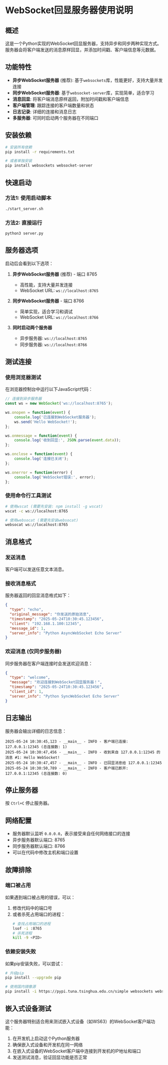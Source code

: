 # WebSocket回显服务器使用说明

## 概述

这是一个Python实现的WebSocket回显服务器，支持异步和同步两种实现方式。服务器会将客户端发送的消息原样回显，并添加时间戳、客户端信息等元数据。

## 功能特性

- **异步WebSocket服务器** (推荐): 基于`websockets`库，性能更好，支持大量并发连接
- **同步WebSocket服务器**: 基于`websocket-server`库，实现简单，适合学习
- **消息回显**: 将客户端消息原样返回，附加时间戳和客户端信息
- **客户端管理**: 跟踪连接的客户端数量和状态
- **日志记录**: 详细的连接和消息日志
- **多服务器**: 可同时启动两个服务器在不同端口

## 安装依赖

```bash
# 安装所有依赖
pip install -r requirements.txt

# 或者单独安装
pip install websockets websocket-server
```

## 快速启动

### 方法1: 使用启动脚本
```bash
./start_server.sh
```

### 方法2: 直接运行
```bash
python3 server.py
```

## 服务器选项

启动后会看到以下选项：

1. **异步WebSocket服务器** (推荐) - 端口 8765
   - 高性能，支持大量并发连接
   - WebSocket URL: `ws://localhost:8765`

2. **同步WebSocket服务器** - 端口 8766
   - 简单实现，适合学习和调试
   - WebSocket URL: `ws://localhost:8766`

3. **同时启动两个服务器**
   - 异步服务器: `ws://localhost:8765`
   - 同步服务器: `ws://localhost:8766`

## 测试连接

### 使用浏览器测试

在浏览器控制台中运行以下JavaScript代码：

```javascript
// 连接到异步服务器
const ws = new WebSocket('ws://localhost:8765');

ws.onopen = function(event) {
    console.log('已连接到WebSocket服务器');
    ws.send('Hello WebSocket!');
};

ws.onmessage = function(event) {
    console.log('收到回显:', JSON.parse(event.data));
};

ws.onclose = function(event) {
    console.log('连接已关闭');
};

ws.onerror = function(error) {
    console.log('WebSocket错误:', error);
};
```

### 使用命令行工具测试

```bash
# 使用wscat (需要先安装: npm install -g wscat)
wscat -c ws://localhost:8765

# 使用websocat (需要先安装websocat)
websocat ws://localhost:8765
```

## 消息格式

### 发送消息
客户端可以发送任意文本消息。

### 接收消息格式
服务器返回的回显消息格式如下：

```json
{
  "type": "echo",
  "original_message": "你发送的原始消息",
  "timestamp": "2025-05-24T10:30:45.123456",
  "client": "192.168.1.100:12345",
  "message_id": 1,
  "server_info": "Python AsyncWebSocket Echo Server"
}
```

### 欢迎消息 (仅同步服务器)
同步服务器在客户端连接时会发送欢迎消息：

```json
{
  "type": "welcome",
  "message": "欢迎连接到WebSocket回显服务器！",
  "timestamp": "2025-05-24T10:30:45.123456",
  "client_id": 1,
  "server_info": "Python SyncWebSocket Echo Server"
}
```

## 日志输出

服务器会输出详细的日志信息：

```
2025-05-24 10:30:45,123 - __main__ - INFO - 客户端已连接: 127.0.0.1:12345 (总连接数: 1)
2025-05-24 10:30:47,456 - __main__ - INFO - 收到来自 127.0.0.1:12345 的消息 #1: Hello WebSocket!
2025-05-24 10:30:47,457 - __main__ - INFO - 已回显消息给 127.0.0.1:12345
2025-05-24 10:30:50,789 - __main__ - INFO - 客户端已断开: 127.0.0.1:12345 (总连接数: 0)
```

## 停止服务器

按 `Ctrl+C` 停止服务器。

## 网络配置

- 服务器默认监听 `0.0.0.0`，表示接受来自任何网络接口的连接
- 异步服务器默认端口: 8765
- 同步服务器默认端口: 8766
- 可以在代码中修改主机和端口设置

## 故障排除

### 端口被占用
如果遇到端口被占用的错误，可以：
1. 修改代码中的端口号
2. 或者杀死占用端口的进程：
   ```bash
   # 查找占用端口的进程
   lsof -i :8765
   # 杀死进程
   kill -9 <PID>
   ```

### 依赖安装失败
如果pip安装失败，可以尝试：
```bash
# 升级pip
pip install --upgrade pip

# 使用国内镜像源
pip install -i https://pypi.tuna.tsinghua.edu.cn/simple websockets websocket-server
```

## 嵌入式设备测试

这个服务器特别适合用来测试嵌入式设备（如WS63）的WebSocket客户端功能：

1. 在开发机上启动这个Python服务器
2. 确保嵌入式设备和开发机在同一网络
3. 在嵌入式设备的WebSocket客户端中连接到开发机的IP地址和端口
4. 发送测试消息，验证回显功能是否正常
